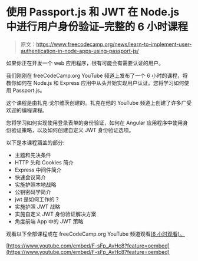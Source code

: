 # 使用 Passport.js 和 JWT 在 Node.js 中进行用户身份验证–完整的 6 小时课程

> 原文：<https://www.freecodecamp.org/news/learn-to-implement-user-authentication-in-node-apps-using-passport-js/>

如果你正在开发一个 web 应用程序，很有可能会有需要认证的用户。

我们刚刚在 freeCodeCamp.org YouTube 频道上发布了一个 6 小时的课程，将教你如何在 Node.js 和 Express 应用中从头开始实现用户认证。您将学习如何使用 Passport.js。

这个课程是由扎克·戈尔维茨创建的。扎克在他的 YouTube 频道上创建了许多广受欢迎的编程课程。

您将学习如何实现使用登录表单的身份验证，如何在 Angular 应用程序中使用身份验证策略，以及如何创建自定义 JWT 身份验证选项。

以下是本课程涵盖的部分:

*   主题和先决条件
*   HTTP 头和 Cookies 简介
*   Express 中间件简介
*   快速会议简介
*   实施护照本地战略
*   公钥密码学简介
*   jwt 是如何工作的？
*   实施护照 JWT 战略
*   实施自定义 JWT 身份验证解决方案
*   角度前端 App 中的 JWT 策略

观看以下全部课程或在 freeCodeCamp.org YouTube 频道观看[(6 小时观看)。](https://youtu.be/F-sFp_AvHc8)

[https://www.youtube.com/embed/F-sFp_AvHc8?feature=oembed](https://www.youtube.com/embed/F-sFp_AvHc8?feature=oembed)